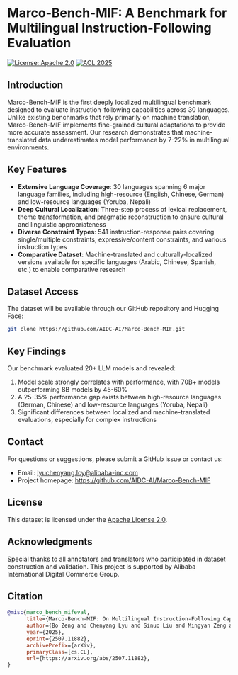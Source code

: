 # Marco-Bench-MIF: A Benchmark for Multilingual Instruction-Following Evaluation

[![License: Apache 2.0](https://img.shields.io/badge/License-Apache%202.0-blue.svg)](https://www.apache.org/licenses/LICENSE-2.0)
[![ACL 2025](https://img.shields.io/badge/ACL-2025-blue)](https://www.2025.aclweb.org/)

## Introduction

Marco-Bench-MIF is the first deeply localized multilingual benchmark designed to evaluate instruction-following capabilities across 30 languages. Unlike existing benchmarks that rely primarily on machine translation, Marco-Bench-MIF implements fine-grained cultural adaptations to provide more accurate assessment. Our research demonstrates that machine-translated data underestimates model performance by 7-22% in multilingual environments.


## Key Features

- **Extensive Language Coverage**: 30 languages spanning 6 major language families, including high-resource (English, Chinese, German) and low-resource languages (Yoruba, Nepali)
- **Deep Cultural Localization**: Three-step process of lexical replacement, theme transformation, and pragmatic reconstruction to ensure cultural and linguistic appropriateness
- **Diverse Constraint Types**: 541 instruction-response pairs covering single/multiple constraints, expressive/content constraints, and various instruction types
- **Comparative Dataset**: Machine-translated and culturally-localized versions available for specific languages (Arabic, Chinese, Spanish, etc.) to enable comparative research

## Dataset Access

The dataset will be available through our GitHub repository and Hugging Face:

```bash
git clone https://github.com/AIDC-AI/Marco-Bench-MIF.git
```

## Key Findings

Our benchmark evaluated 20+ LLM models and revealed:

1. Model scale strongly correlates with performance, with 70B+ models outperforming 8B models by 45-60%
2. A 25-35% performance gap exists between high-resource languages (German, Chinese) and low-resource languages (Yoruba, Nepali)
3. Significant differences between localized and machine-translated evaluations, especially for complex instructions

## Contact

For questions or suggestions, please submit a GitHub issue or contact us:
- Email: lyuchenyang.lcy@alibaba-inc.com
- Project homepage: https://github.com/AIDC-AI/Marco-Bench-MIF

## License

This dataset is licensed under the [Apache License 2.0](https://www.apache.org/licenses/LICENSE-2.0).

## Acknowledgments

Special thanks to all annotators and translators who participated in dataset construction and validation. This project is supported by Alibaba International Digital Commerce Group.

## Citation
```bibtex
@misc{marco_bench_mifeval,
      title={Marco-Bench-MIF: On Multilingual Instruction-Following Capability of Large Language Models}, 
      author={Bo Zeng and Chenyang Lyu and Sinuo Liu and Mingyan Zeng and Minghao Wu and Xuanfan Ni and Tianqi Shi and Yu Zhao and Yefeng Liu and Chenyu Zhu and Ruizhe Li and Jiahui Geng and Qing Li and Yu Tong and Longyue Wang and Weihua Luo and Kaifu Zhang},
      year={2025},
      eprint={2507.11882},
      archivePrefix={arXiv},
      primaryClass={cs.CL},
      url={https://arxiv.org/abs/2507.11882}, 
}
```
